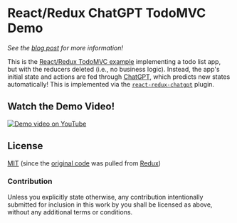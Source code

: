 # React/Redux ChatGPT TodoMVC Demo

*See the [blog post](https://spindas.dreamwidth.org/4207.html) for more information!*

This is the [React/Redux TodoMVC example](https://github.com/reduxjs/redux/tree/master/examples/todomvc) implementing a todo list app, but with the reducers deleted (i.e., no business logic). Instead, the app's initial state and actions are fed through [ChatGPT](https://chat.openai.com), which predicts new states automatically! This is implemented via the [`react-redux-chatgpt`](https://github.com/spinda/react-redux-chatgpt/tree/main/react-redux-chatgpt) plugin.

## Watch the Demo Video!

[![Demo video on YouTube](https://img.youtube.com/vi/GgR1QiPPie4/mqdefault.jpg)](https://www.youtube.com/watch?v=GgR1QiPPie4)

## License

[MIT](LICENSE) (since the [original code](https://github.com/reduxjs/redux/tree/master/examples/todomvc) was pulled from [Redux](https://github.com/reduxjs/redux))

### Contribution

Unless you explicitly state otherwise, any contribution intentionally submitted for inclusion in this work by you shall be licensed as above, without any additional terms or conditions.
